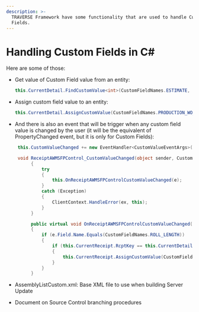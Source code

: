 ```yaml
---
description: >-
  TRAVERSE Framework have some functionality that are used to handle Custom
  Fields.
---
```


# Handling Custom Fields in C\#

Here are some of those:

* Get value of Custom Field value from an entity:

  ```csharp
  this.CurrentDetail.FindCustomValue<int>(CustomFieldNames.ESTIMATE, 0);
  ```

* Assign custom field value to an entity:

  ```csharp
  this.CurrentDetail.AssignCustomValue(CustomFieldNames.PRODUCTION_WO_NUMBER, releases.OrderNo);
  ```

* And there is also an event that will be trigger when any custom field value is changed by the user \(it will be the equivalent of PropertyChanged event, but it is only for Custom Fields\):

  ```csharp
   this.CustomValueChanged += new EventHandler<CustomValueEventArgs>(this.ReceiptAWMSFPControl_CustomValueChanged);

   void ReceiptAWMSFPControl_CustomValueChanged(object sender, CustomValueEventArgs e)
        {
            try
            {
                this.OnReceiptAWMSFPControlCustomValueChanged(e);
            }
            catch (Exception)
            {
                ClientContext.HandleError(ex, this);
            }
        }

        public virtual void OnReceiptAWMSFPControlCustomValueChanged(CustomValueEventArgs e)
        {
            if (e.Field.Name.Equals(CustomFieldNames.ROLL_LENGTH))
            {
                if (this.CurrentReceipt.RcptKey == this.CurrentDetail.RcptKey)
                {
                    this.CurrentReceipt.AssignCustomValue(CustomFieldNames.ROLL_LENGTH, e.Value.ToString());
                }
            }
        }
  ```

* AssemblyListCustom.xml: Base XML file to use when building Server Update
* Document on Source Control branching procedures

